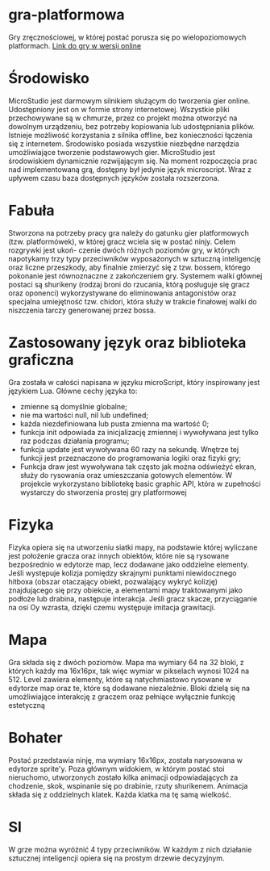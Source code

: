 # gra-platformowa
Gry zręcznościowej, w której postać porusza się po wielopoziomowych platformach.
[Link do gry w wersij online](https://microstudio.io/Benekin/graplatformowazelementamisi222246/PG5U2RH8/)

# Środowisko
MicroStudio jest darmowym silnikiem służącym do tworzenia gier online. Udostępniony jest on w formie strony internetowej. Wszystkie pliki przechowywane są w chmurze, przez co projekt można otworzyć na dowolnym urządzeniu, bez potrzeby kopiowania lub udostępniania plików. Istnieje możliwość korzystania z silnika offline, bez konieczności łączenia się z internetem. Środowisko posiada wszystkie niezbędne narzędzia umożliwiające tworzenie podstawowych gier. MicroStudio jest środowiskiem dynamicznie rozwijającym się. Na moment rozpoczęcia prac nad implementowaną grą, dostępny był jedynie język microscript. Wraz z upływem czasu baza dostępnych języków została rozszerzona.

# Fabuła
Stworzona na potrzeby pracy gra należy do gatunku gier platformowych (tzw. platformówek), w której gracz wciela się w postać ninjy. Celem rozgrywki jest ukoń- czenie dwóch różnych poziomów gry, w których napotykamy trzy typy przeciwników
wyposażonych w sztuczną inteligencję oraz liczne przeszkody, aby finalnie zmierzyć się z tzw. bossem, którego pokonanie jest równoznaczne z zakończeniem gry. Systemem walki głównej postaci są shurikeny (rodzaj broni do rzucania, którą posługuje się gracz oraz oponenci) wykorzystywane do eliminowania antagonistów oraz specjalna umiejętność tzw. chidori, która służy w trakcie finałowej walki do niszczenia tarczy generowanej przez bossa.

# Zastosowany język oraz biblioteka graficzna 
Gra została w całości napisana w języku microScript, który inspirowany jest językiem Lua. Główne cechy języka to:
+ zmienne są domyślnie globalne;
+ nie ma wartości null, nil lub undefined;
+ każda niezdefiniowana lub pusta zmienna ma wartość 0;
+ funkcja init odpowiada za inicjalizację zmiennej i wywoływana jest tylko raz podczas działania programu;
+ funkcja update jest wywoływana 60 razy na sekundę. Wnętrze tej funkcji jest przeznaczone do programowania logiki oraz fizyki gry;
+ Funkcja draw jest wywoływana tak często jak można odświeżyć ekran, służy do rysowania oraz umieszczania gotowych elementów.
W projekcie wykorzystano bibliotekę basic graphic API, która w zupełności wystarczy do stworzenia prostej gry platformowej

# Fizyka
Fizyka opiera się na utworzeniu siatki mapy, na podstawie której wyliczane jest położenie gracza oraz innych obiektów, które nie są rysowane bezpośrednio w edytorze map, lecz dodawane jako oddzielne elementy. Jeśli występuje kolizja pomiędzy skrajnymi punktami niewidocznego hitboxa (obszar otaczający obiekt, pozwalający wykryć kolizję) znajdującego się przy obiekcie, a elementami mapy traktowanymi jako podłoże lub drabina, następuje interakcja. Jeśli gracz skacze, przyciąganie na osi Oy wzrasta, dzięki czemu występuje imitacja grawitacji.

# Mapa
Gra składa się z dwóch poziomów. Mapa ma wymiary 64 na 32 bloki, z których każdy ma 16x16px, tak więc wymiar w pikselach wynosi 1024 na 512. Level zawiera elementy, które są natychmiastowo rysowane w edytorze map oraz te, które są dodawane niezależnie. Bloki dzielą się na umożliwiające interakcję z graczem oraz pełniące wyłącznie funkcję estetyczną

# Bohater
Postać przedstawia ninję, ma wymiary 16x16px, została narysowana w edytorze sprite'y. Poza głównym widokiem, w którym postać stoi nieruchomo, utworzonych zostało kilka animacji odpowiadających za chodzenie, skok, wspinanie się po drabinie, rzuty shurikenem. Animacja składa się z oddzielnych klatek. Każda klatka ma tę samą wielkość.

# SI
W grze można wyróżnić 4 typy przeciwników. W każdym z nich działanie sztucznej inteligencji opiera się na prostym drzewie decyzyjnym.

